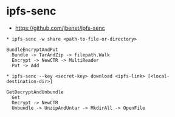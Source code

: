 # ipfs-senc

* https://github.com/jbenet/ipfs-senc

```
* ipfs-senc -w share <path-to-file-or-directory>
```

```
BundleEncryptAndPut
  Bundle -> TarAndZip -> filepath.Walk
  Encrypt -> NewCTR -> MultiReader
  Put -> Add
```

```
* ipfs-senc --key <secret-key> download <ipfs-link> [<local-destination-dir>]
```

```
GetDecryptAndUnbundle
  Get
  Decrypt -> NewCTR
  Unbundle -> UnzipAndUntar -> MkdirAll -> OpenFile
```
